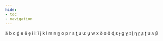 ```yaml
---
hide:
- toc
- navigation
---
```

ä
b
c
d̪
e
ë
e̞
i
iː
ï
j
k
l
m
n
n̪
o
p
r
s
t̪
u
uː
u̞
w
x
ð
ɑ
ɑ̈
ɖ
ɛ
ɟ
ɡ
ɣ
ɪ
ɭ
ɳ
ɽ
ʂ
ʈ
ʊ
ʌ
β
